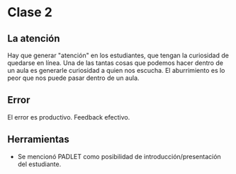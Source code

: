# Clase 2

## La atención

Hay que generar "atención" en los estudiantes, que tengan la curiosidad de quedarse en línea.
Una de las tantas cosas que podemos hacer dentro de un aula es generarle curiosidad a quien nos escucha.
El aburrimiento es lo peor que nos puede pasar dentro de un aula.

## Error
El error es productivo. Feedback efectivo.

## Herramientas
- Se mencionó PADLET como posibilidad de introducción/presentación del estudiante.
